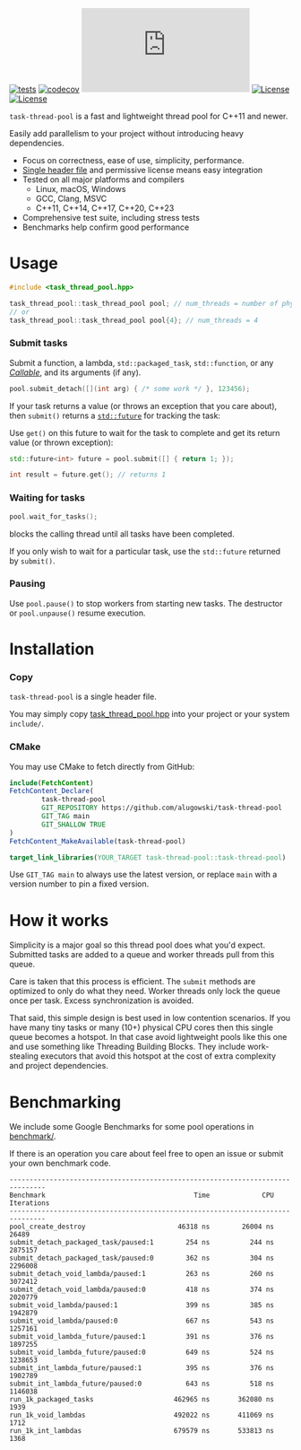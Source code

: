 [![tests](https://github.com/alugowski/task-thread-pool/actions/workflows/tests.yml/badge.svg)](https://github.com/alugowski/task-thread-pool/actions/workflows/tests.yml)
[![codecov](https://codecov.io/gh/alugowski/task-thread-pool/branch/main/graph/badge.svg?token=M9J4azRYyI)](https://codecov.io/gh/alugowski/task-thread-pool)
![File size in bytes](https://img.shields.io/github/size/alugowski/task-thread-pool/include/task_thread_pool.hpp)
[![License](https://img.shields.io/badge/License-BSD_2--Clause-orange.svg)](https://opensource.org/licenses/BSD-2-Clause)
[![License](https://img.shields.io/badge/License-Boost_1.0-lightblue.svg)](https://www.boost.org/LICENSE_1_0.txt)

`task-thread-pool` is a fast and lightweight thread pool for C++11 and newer.

Easily add parallelism to your project without introducing heavy dependencies.

* Focus on correctness, ease of use, simplicity, performance.
* [Single header file](https://raw.githubusercontent.com/alugowski/task-thread-pool/main/include/task_thread_pool.hpp) and permissive license means easy integration
* Tested on all major platforms and compilers
  * Linux, macOS, Windows
  * GCC, Clang, MSVC
  * C++11, C++14, C++17, C++20, C++23
* Comprehensive test suite, including stress tests
* Benchmarks help confirm good performance

# Usage

```c++
#include <task_thread_pool.hpp>
```

```c++
task_thread_pool::task_thread_pool pool; // num_threads = number of physical cores
// or
task_thread_pool::task_thread_pool pool{4}; // num_threads = 4
```

### Submit tasks
Submit a function, a lambda, `std::packaged_task`, `std::function`, or any [*Callable*](https://en.cppreference.com/w/cpp/named_req/Callable), and its arguments (if any).
```c++
pool.submit_detach([](int arg) { /* some work */ }, 123456);
```

If your task returns a value (or throws an exception that you care about), then `submit()` returns a [`std::future`](https://en.cppreference.com/w/cpp/thread/future)
for tracking the task:

Use `get()` on this future to wait for the task to complete and get its return value (or thrown exception):
```c++
std::future<int> future = pool.submit([] { return 1; });

int result = future.get(); // returns 1
```

### Waiting for tasks

```c++
pool.wait_for_tasks();
```
blocks the calling thread until all tasks have been completed.

If you only wish to wait for a particular task, use the `std::future` returned by `submit()`.

### Pausing

Use `pool.pause()` to stop workers from starting new tasks. The destructor or `pool.unpause()` resume execution.


# Installation


### Copy
`task-thread-pool` is a single header file.

You may simply copy [task_thread_pool.hpp](https://raw.githubusercontent.com/alugowski/task-thread-pool/main/include/task_thread_pool.hpp) into your project or your system `include/`.

### CMake

You may use CMake to fetch directly from GitHub:
```cmake
include(FetchContent)
FetchContent_Declare(
        task-thread-pool
        GIT_REPOSITORY https://github.com/alugowski/task-thread-pool
        GIT_TAG main
        GIT_SHALLOW TRUE
)
FetchContent_MakeAvailable(task-thread-pool)

target_link_libraries(YOUR_TARGET task-thread-pool::task-thread-pool)
```

Use `GIT_TAG main` to always use the latest version, or replace `main` with a version number to pin a fixed version.


# How it works

Simplicity is a major goal so this thread pool does what you'd expect. Submitted tasks are added to a queue
and worker threads pull from this queue.

Care is taken that this process is efficient. The `submit` methods are optimized to only do what they need. Worker threads only lock the queue once per task. Excess synchronization is avoided.

That said, this simple design is best used in low contention scenarios. If you have many tiny tasks or many (10+) physical CPU cores then this single queue becomes a hotspot. In that case avoid lightweight pools like this one and use something like Threading Building Blocks. They include work-stealing executors that avoid this hotspot at the cost of extra complexity and project dependencies.

# Benchmarking

We include some Google Benchmarks for some pool operations in [benchmark/](benchmark).

If there is an operation you care about feel free to open an issue or submit your own benchmark code.

```
-------------------------------------------------------------------------------
Benchmark                                     Time             CPU   Iterations
-------------------------------------------------------------------------------
pool_create_destroy                       46318 ns        26004 ns        26489
submit_detach_packaged_task/paused:1        254 ns          244 ns      2875157
submit_detach_packaged_task/paused:0        362 ns          304 ns      2296008
submit_detach_void_lambda/paused:1          263 ns          260 ns      3072412
submit_detach_void_lambda/paused:0          418 ns          374 ns      2020779
submit_void_lambda/paused:1                 399 ns          385 ns      1942879
submit_void_lambda/paused:0                 667 ns          543 ns      1257161
submit_void_lambda_future/paused:1          391 ns          376 ns      1897255
submit_void_lambda_future/paused:0          649 ns          524 ns      1238653
submit_int_lambda_future/paused:1           395 ns          376 ns      1902789
submit_int_lambda_future/paused:0           643 ns          518 ns      1146038
run_1k_packaged_tasks                    462965 ns       362080 ns         1939
run_1k_void_lambdas                      492022 ns       411069 ns         1712
run_1k_int_lambdas                       679579 ns       533813 ns         1368
```